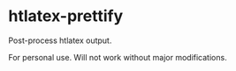 # htlatex-prettify

Post-process htlatex output.

For personal use. Will not work without major modifications.
